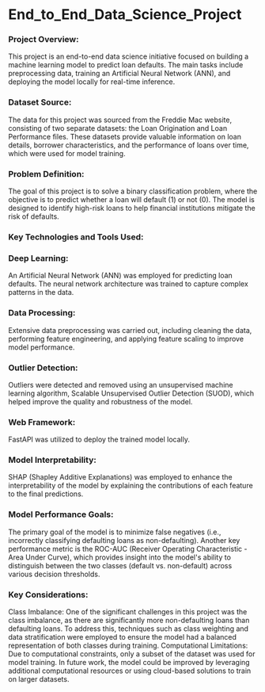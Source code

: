 # End_to_End_Data_Science_Project
### Project Overview:
This project is an end-to-end data science initiative focused on building a machine learning model to predict loan defaults. The main tasks include preprocessing data, training an Artificial Neural Network (ANN), and deploying the model locally for real-time inference.

### Dataset Source:
The data for this project was sourced from the Freddie Mac website, consisting of two separate datasets: the Loan Origination and Loan Performance files. These datasets provide valuable information on loan details, borrower characteristics, and the performance of loans over time, which were used for model training.

### Problem Definition:
The goal of this project is to solve a binary classification problem, where the objective is to predict whether a loan will default (1) or not (0). The model is designed to identify high-risk loans to help financial institutions mitigate the risk of defaults.

### Key Technologies and Tools Used:
### Deep Learning: 
An Artificial Neural Network (ANN) was employed for predicting loan defaults. The neural network architecture was trained to capture complex patterns in the data.
### Data Processing: 
Extensive data preprocessing was carried out, including cleaning the data, performing feature engineering, and applying feature scaling to improve model performance.
### Outlier Detection: 
Outliers were detected and removed using an unsupervised machine learning algorithm, Scalable Unsupervised Outlier Detection (SUOD), which helped improve the quality and robustness of the model.
### Web Framework: 
FastAPI was utilized to deploy the trained model locally.
### Model Interpretability: 
SHAP (Shapley Additive Explanations) was employed to enhance the interpretability of the model by explaining the contributions of each feature to the final predictions.
### Model Performance Goals:
The primary goal of the model is to minimize false negatives (i.e., incorrectly classifying defaulting loans as non-defaulting). Another key performance metric is the ROC-AUC (Receiver Operating Characteristic - Area Under Curve), which provides insight into the model's ability to distinguish between the two classes (default vs. non-default) across various decision thresholds.

### Key Considerations:
Class Imbalance: One of the significant challenges in this project was the class imbalance, as there are significantly more non-defaulting loans than defaulting loans. To address this, techniques such as class weighting and data stratification were employed to ensure the model had a balanced representation of both classes during training.
Computational Limitations: Due to computational constraints, only a subset of the dataset was used for model training. In future work, the model could be improved by leveraging additional computational resources or using cloud-based solutions to train on larger datasets.
